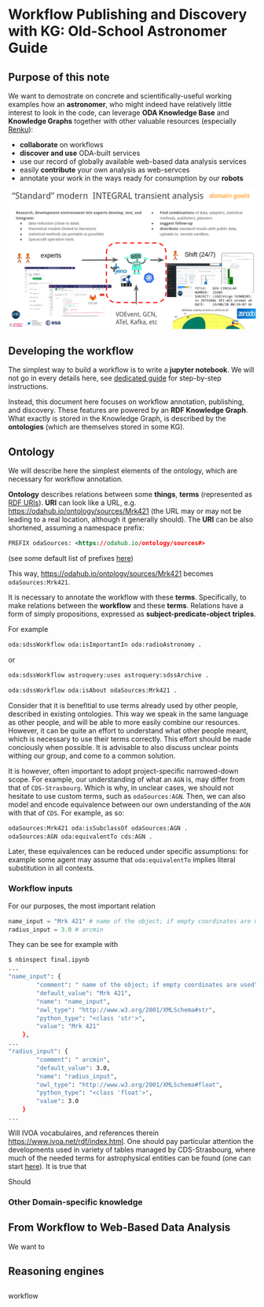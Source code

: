 # Workflow Publishing and Discovery with KG: Old-School Astronomer Guide

## Purpose of this note

We want to demostrate on concrete and scientifically-useful working examples how an **astronomer**, who might indeed have relatively little interest to look in the code, can leverage **ODA Knowledge Base** and **Knowledge Graphs** together with other valuable resources (especially [Renku](renkulab.io/)):
* **collaborate** on workflows
* **discover and use** ODA-built services
* use our record of globally available web-based data analysis services
* easily **contribute** your own analysis as web-servces
* annotate your work in the ways ready for consumption by our **robots**

![](robotization.png)

## Developing the workflow

The simplest way to build a workflow is to write a **jupyter notebook**. We will not go in every details here, see [dedicated guide](https://github.com/oda-hub/guide-to-create-workflows/) for step-by-step instructions.

Instead, this document here focuses on workflow annotation, publishing, and discovery.
These features are powered by an **RDF Knowledge Graph**. What exactly is stored in the Knowledge Graph, is described by the **ontologies** (which are themselves stored in some KG). 

## Ontology

We will describe here the simplest elements of the ontology, which are necessary for workflow annotation.

**Ontology** describes relations between some **things**, **terms** (represented as [RDF URIs](https://www.w3.org/TR/rdf11-concepts/#dfn-iri)). **URI** can look like a URL, e.g. https://odahub.io/ontology/sources/Mrk421 (the URL may or may not be leading to a real location, although it generally should). The **URI** can be also shortened, assuming a namespace prefix:

```rdf
PREFIX odaSources: <https://odahub.io/ontology/sources#>
```

(see some default list of prefixes [here](http://ontology.odahub.io/defaults/defaults.yaml))

This way, https://odahub.io/ontology/sources/Mrk421 becomes `odaSources:Mrk421`.

It is necessary to annotate the workflow with these **terms**. Specifically, to make relations between the **workflow** and these **terms**. Relations have a form of simply propositions, expressed as **subject-predicate-object** **triples**.

For example

```rdf
oda:sdssWorkflow oda:isImportantIn oda:radioAstronomy .
```

or

```rdf
oda:sdssWorkflow astroquery:uses astroquery:sdssArchive .
```

```rdf
oda:sdssWorkflow oda:isAbout odaSources:Mrk421 .
```

Consider that it is benefitial to use terms already used by other people, described in existing ontologies. This way we speak in the same language as other people, and will be able to more easily combine our resources.
However, it can be quite an effort to understand what other people meant, which is necessary to use their terms correctly. This effort should be made conciously when possible. It is advisable to also discuss unclear points withing our group, and come to a common solution.

It is however, often important to adopt project-specific narrowed-down scope. For example, our understanding of what an `AGN` is, may differ from that of `CDS-Strasbourg`. Which is why, in unclear cases, we should not hesitate to use custom terms, such as `odaSources:AGN`. Then, we can also model and encode equivalence between our own understanding of the `AGN` with that of `CDS`. For example, as so:

```rdf
odaSources:Mrk421 oda:isSubclassOf odaSources:AGN .
odaSources:AGN oda:equivalentTo cds:AGN .
```

Later, these equivalences can be reduced under specific assumptions: for example some agent may assume that `oda:equivalentTo` implies literal substitution in all contexts.


### Workflow inputs

For our purposes, the most important relation

```python
name_input = "Mrk 421" # name of the object; if empty coordinates are used http://odahub.io/ontology/sources/mrk421
radius_input = 3.0 # arcmin
```

They can be see for example with 
```bash
$ nbinspect final.ipynb
...
"name_input": {
        "comment": " name of the object; if empty coordinates are used",
        "default_value": "Mrk 421",
        "name": "name_input",
        "owl_type": "http://www.w3.org/2001/XMLSchema#str",
        "python_type": "<class 'str'>",
        "value": "Mrk 421"
    },
...
"radius_input": {
        "comment": " arcmin",
        "default_value": 3.0,
        "name": "radius_input",
        "owl_type": "http://www.w3.org/2001/XMLSchema#float",
        "python_type": "<class 'float'>",
        "value": 3.0
    }
...
```
Will IVOA vocabulaires, and references therein https://www.ivoa.net/rdf/index.html. One should pay particular attention the developments used in variety of tables managed by CDS-Strasbourg, where much of the needed terms for astrophysical entities can be found (one can start [here](https://www.ivoa.net/documents/UCD1+/)).
It is true that

Should 

### Other Domain-specific knowledge




## From Workflow to Web-Based Data Analysis

We want to 

## Reasoning engines

## 

workflow
